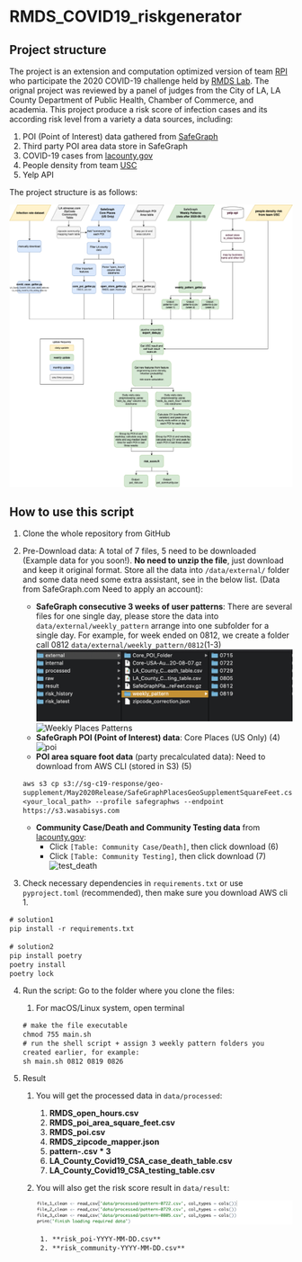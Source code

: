 # RMDS_COVID19_riskgenerator
## Project structure
The project is an extension and computation optimized version of team [RPI](https://github.com/Yueyang-Li-Elfa/Risk-Score-RPI-Solver) who participate the 2020 COVID-19 challenge held by [RMDS Lab](https://grmds.org/2020challenge). The orignal project was reviewed by a panel of judges from the City of LA, LA County Department of Public Health, Chamber of Commerce, and academia. This project produce a risk score of infection cases and its according risk level from a variety a data sources, including:
1. POI (Point of Interest) data gathered from [SafeGraph](https://www.safegraph.com/)
2. Third party POI area data store in SafeGraph
3. COVID-19 cases from [lacounty.gov](http://dashboard.publichealth.lacounty.gov/covid19_surveillance_dashboard)
4. People density from team [USC](https://github.com/ANRGUSC/covid19_risk_estimation)
5. Yelp API

The project structure is as follows:

![RPI_RiskScore_FlowChart](data/internal/image/RPI_RiskScore_FlowChart.png)

## How to use this script
1. Clone the whole repository from GitHub

2. Pre-Download data:
A total of 7 files, 5 need to be downloaded (Example data for you soon!). **No need to unzip the file**, just download and keep it original format. Store all the data into `/data/external/` folder and some data need some extra assistant, see in the below list. (Data from SafeGraph.com Need to apply an account): 
    * **SafeGraph consecutive 3 weeks of user patterns**: There are several files for one single day, please store the data into `data/external/weekly_pattern` arrange into one subfolder for a single day. For example, for week ended on 0812, we create a folder call 0812 `data/external/weekly_pattern/0812`(1-3)
    ![weekly pattern example](data/internal/image/example.png)
    ![Weekly Places Patterns](data/internal/image/weekly.png)
    * **SafeGraph POI (Point of Interest) data**: Core Places (US Only) (4)
    ![poi](data/internal/image/poi.png) 
    * **POI area square foot data** (party precalculated data): Need to download from AWS CLI (stored in S3) (5)
    ```
    aws s3 cp s3://sg-c19-response/geo-supplement/May2020Release/SafeGraphPlacesGeoSupplementSquareFeet.csv.gz <your_local_path> --profile safegraphws --endpoint https://s3.wasabisys.com
    ```
    * **Community Case/Death and Community Testing data** from [lacounty.gov](http://dashboard.publichealth.lacounty.gov/covid19_surveillance_dashboard/):
        * Click `[Table: Community Case/Death]`, then click download (6)
        * Click `[Table: Community Testing]`, then click download (7)
        ![test_death](data/internal/image/test_death.png)

3. Check necessary dependencies in `requirements.txt` or use `pyproject.toml` (recommended), then make sure you download AWS cli 1.
```
# solution1
pip install -r requirements.txt

# solution2
pip install poetry
poetry install
poetry lock
```
4. Run the script:
Go to the folder where you clone the files:

    1. For macOS/Linux system, open terminal

    ```shell
    # make the file executable
    chmod 755 main.sh
    # run the shell script + assign 3 weekly pattern folders you created earlier, for example:
    sh main.sh 0812 0819 0826
    ```

5. Result
    1. You will get the processed data in `data/processed`:

        1. **RMDS_open_hours.csv**
        2. **RMDS_poi_area_square_feet.csv**
        3. **RMDS_poi.csv**
        4. **RMDS_zipcode_mapper.json**
        5. **pattern-<date>.csv * 3**
        6. **LA_County_Covid19_CSA_case_death_table.csv**
        7. **LA_County_Covid19_CSA_testing_table.csv**
        
    3. You will also get the risk score result in `data/result`:

        ![R_script](data/internal/image/R_script_shot.png)

            1. **risk_poi-YYYY-MM-DD.csv**
            2. **risk_community-YYYY-MM-DD.csv**

